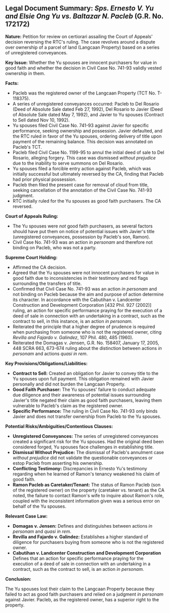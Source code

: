 ## Legal Document Summary: *Sps. Ernesto V. Yu and Elsie Ong Yu vs. Baltazar N. Pacleb* (G.R. No. 172172)

**Nature:** Petition for review on certiorari assailing the Court of Appeals' decision reversing the RTC's ruling. The case revolves around a dispute over ownership of a parcel of land (Langcaan Property) based on a series of unregistered conveyances.

**Key Issue:** Whether the Yu spouses are innocent purchasers for value in good faith and whether the decision in Civil Case No. 741-93 validly vested ownership in them.

**Facts:**

*   Pacleb was the registered owner of the Langcaan Property (TCT No. T-118375).
*   A series of unregistered conveyances occurred: Pacleb to Del Rosario (Deed of Absolute Sale dated Feb 27, 1992), Del Rosario to Javier (Deed of Absolute Sale dated May 7, 1992), and Javier to Yu spouses (Contract to Sell dated Nov 10, 1992).
*   Yu spouses filed Civil Case No. 741-93 against Javier for specific performance, seeking ownership and possession. Javier defaulted, and the RTC ruled in favor of the Yu spouses, ordering delivery of title upon payment of the remaining balance. This decision was annotated on Pacleb's TCT.
*   Pacleb filed Civil Case No. 1199-95 to annul the initial deed of sale to Del Rosario, alleging forgery. This case was dismissed *without prejudice* due to the inability to serve summons on Del Rosario.
*   Yu spouses filed a forcible entry action against Pacleb, which was initially successful but ultimately reversed by the CA, finding that Pacleb had prior physical possession.
*   Pacleb then filed the present case for removal of cloud from title, seeking cancellation of the annotation of the Civil Case No. 741-93 judgment.
*   RTC initially ruled for the Yu spouses as good faith purchasers. The CA reversed.

**Court of Appeals Ruling:**

*   The Yu spouses were *not* good faith purchasers, as several factors should have put them on notice of potential issues with Javier's title (unregistered conveyances, possession by Pacleb's son, Ramon).
*   Civil Case No. 741-93 was an action *in personam* and therefore not binding on Pacleb, who was not a party.

**Supreme Court Holding:**

*   Affirmed the CA decision.
*   Agreed that the Yu spouses were not innocent purchasers for value in good faith due to inconsistencies in their testimony and red flags surrounding the transfers of title.
*   Confirmed that Civil Case No. 741-93 was an action *in personam* and not binding on Pacleb because the aim and purpose of action determine its character. In accordance with the Cabutihan v. Landcenter Construction and Development Corporation [432 Phil. 927 (2002)] ruling, an action for specific performance praying for the execution of a deed of sale in connection with an undertaking in a contract, such as the contract to sell, in this instance, is an action *in personam.*
*   Reiterated the principle that a higher degree of prudence is required when purchasing from someone who is not the registered owner, citing *Revilla and Fajardo v. Galindez*, 107 Phil. 480, 485 (1960).
*   Reiterated the Domagas v. Jensen, G.R. No. 158407, January 17, 2005, 448 SCRA 663, 673-674 ruling about the distinction between actions *in personam* and actions *quasi in rem*.

**Key Provisions/Obligations/Liabilities:**

*   **Contract to Sell:** Created an obligation for Javier to convey title to the Yu spouses upon full payment. This obligation remained with Javier personally and did not burden the Langcaan Property.
*   **Good Faith Purchaser:** The Yu spouses' failure to conduct adequate due diligence and their awareness of potential issues surrounding Javier's title negated their claim as good faith purchasers, leaving them vulnerable to Pacleb's claim as the registered owner.
*   **Specific Performance:** The ruling in Civil Case No. 741-93 only binds Javier and does not transfer ownership from Pacleb to the Yu spouses.

**Potential Risks/Ambiguities/Contentious Clauses:**

*   **Unregistered Conveyances:** The series of unregistered conveyances created a significant risk for the Yu spouses. Had the original deed been considered forged, Yu spouses face challenges in establishing title.
*   **Dismissal Without Prejudice:** The dismissal of Pacleb's annulment case *without prejudice* did not validate the questionable conveyances or estop Pacleb from asserting his ownership.
*   **Conflicting Testimony:** Discrepancies in Ernesto Yu's testimony regarding when he learned of Ramon's tenancy weakened his claim of good faith.
*   **Ramon Pacleb as Caretaker/Tenant:** The status of Ramon Pacleb (son of the registered owner) on the property (caretaker vs. tenant) as the CA noted, the failure to contact Ramon's wife to inquire about Ramon's role, coupled with the inconsistent information given was a serious error on behalf of the Yu spouses.

**Relevant Case Law:**

*   **Domagas v. Jensen:** Defines and distinguishes between actions *in personam* and *quasi in rem*.
*   **Revilla and Fajardo v. Galindez:** Establishes a higher standard of diligence for purchasers buying from someone who is not the registered owner.
*   **Cabutihan v. Landcenter Construction and Development Corporation** Defines that an action for specific performance praying for the execution of a deed of sale in connection with an undertaking in a contract, such as the contract to sell, is an action *in personam.*

**Conclusion:**

The Yu spouses lost their claim to the Langcaan Property because they failed to act as good faith purchasers and relied on a judgment *in personam* against Javier. Pacleb, as the registered owner, has a superior right to the property.
